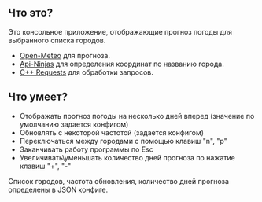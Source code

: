 ## Что это?

Это консольное приложение, отображающие прогноз погоды для выбранного списка городов.

- [Open-Meteo](https://open-meteo.com/en/docs#latitude=59.94&longitude=30.31&hourly=temperature_2m&forecast_days=16) для прогноза.
- [Api-Ninjas](https://api-ninjas.com/api/city) для определения координат по названию города.
- [C++ Requests](https://github.com/libcpr/cpr) для обработки запросов.

## Что умеет?

 - Отображать прогноз погоды на несколько дней вперед (значение по умолчанию задается конфигом)
 - Обновлять с некоторой частотой (задается конфигом)
 - Переключаться между городами с помощью клавиш "n", "p"
 - Заканчивать работу программы по Esc
 - Увеличивать\уменьшать количество дней прогноза по нажатие клавиш "+", "-"

Список городов, частота обновления, количество дней прогноза определены в JSON конфиге.


